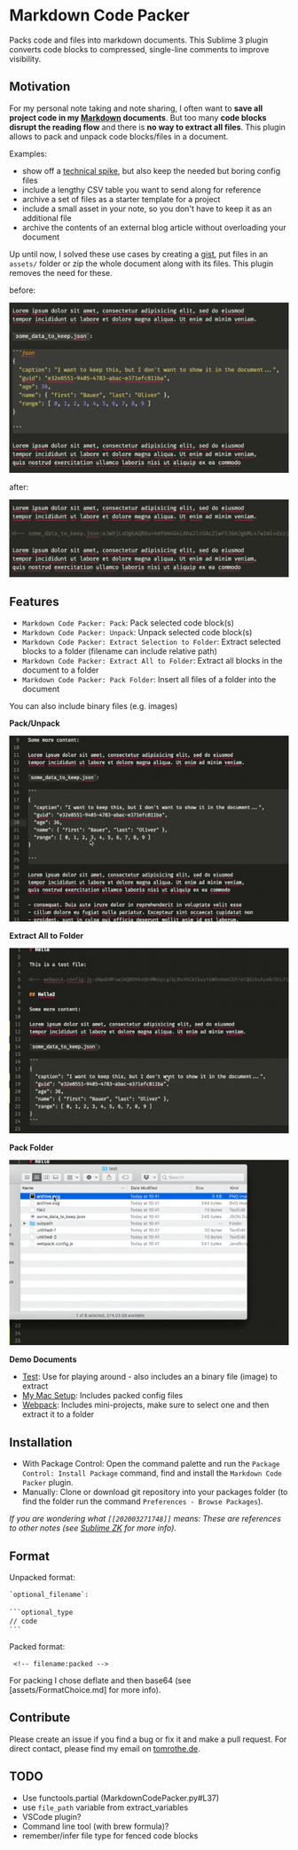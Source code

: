 # Markdown Code Packer

Packs code and files into markdown documents.
This Sublime 3 plugin converts code blocks to compressed, single-line comments to improve visibility.

## Motivation

For my personal note taking and note sharing, I often want to **save all project code in my [Markdown](https://daringfireball.net/projects/markdown/) documents**.
But too many **code blocks disrupt the reading flow** and there is **no way to extract all files**.
This plugin allows to pack and unpack code blocks/files in a document.

Examples:

- show off a [technical spike](https://en.wikipedia.org/wiki/Spike_(software_development)), but also keep the needed but boring config files
- include a lengthy CSV table you want to send along for reference
- archive a set of files as a starter template for a project
- include a small asset in your note, so you don't have to keep it as an additional file
- archive the contents of an external blog article without overloading your document

Up until now, I solved these use cases by creating a [gist](https://gist.github.com/), put files in an `assets/` folder or zip the whole document along with its files.
This plugin removes the need for these.

before:

![uncompressed code block](assets/before.png)

after:

![packed content](assets/after.png)

## Features

- `Markdown Code Packer: Pack`: Pack selected code block(s)
- `Markdown Code Packer: Unpack`: Unpack selected code block(s)
- `Markdown Code Packer: Extract Selection to Folder`: Extract selected blocks to a folder (filename can include relative path)
- `Markdown Code Packer: Extract All to Folder`: Extract all blocks in the document to a folder
- `Markdown Code Packer: Pack Folder`: Insert all files of a folder into the document

You can also include binary files (e.g. images)

**Pack/Unpack**

![](assets/packunpack.gif)

**Extract All to Folder**

![](assets/extractall.gif)

**Pack Folder**

![](assets/packfolder.gif)

**Demo Documents**

- [Test](demos/Test.md): Use for playing around - also includes an a binary file (image) to extract
- [My Mac Setup](demos/MyMacSetup.md): Includes packed config files
- [Webpack](demos/Webpack.md): Includes mini-projects, make sure to select one and then extract it to a folder

## Installation

- With Package Control: Open the command palette and run the `Package Control: Install Package` command, find and install the `Markdown Code Packer` plugin.
- Manually: Clone or download git repository into your packages folder (to find the folder run the command `Preferences - Browse Packages`).

_If you are wondering what `[[202003271748]]` means: These are references to other notes (see [Sublime ZK](https://github.com/renerocksai/sublime_zk) for more info)._

## Format

Unpacked format:

    `optional_filename`:

    ```optional_type
    // code
    ```

Packed format:

     <!-- filename:packed -->

For packing I chose deflate and then base64 (see [assets/FormatChoice.md] for more info).

## Contribute

Please create an issue if you find a bug or fix it and make a pull request.
For direct contact, please find my email on [tomrothe.de](http://tomrothe.de).

<!-- to generate a new sublime package (for submission to `packagecontrol.io`) use the command `Package Control: Create Package File`. -->

## TODO

- Use functools.partial (MarkdownCodePacker.py#L37)
- use `file_path` variable from extract_variables
- VSCode plugin?
- Command line tool (with brew formula)?
- remember/infer file type for fenced code blocks
